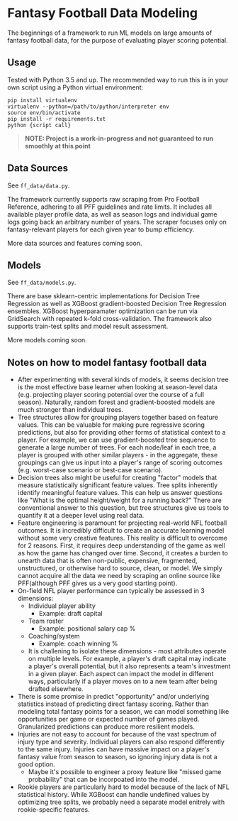# Fantasy Football Data Modeling

The beginnings of a framework to run ML models on large amounts of fantasy football data, for the purpose of evaluating player scoring potential.

## Usage

Tested with Python 3.5 and up. The recommended way to run this is in your own script using a Python virtual environment:

    pip install virtualenv
    virtualenv --python=/path/to/python/interpreter env
    source env/bin/activate
    pip install -r requirements.txt
    python {script call}

> **NOTE: Project is a work-in-progress and not guaranteed to run smoothly at this point**

## Data Sources

See `ff_data/data.py`.

The framework currently supports raw scraping from Pro Football Reference, adhering to all PFF guidelines and rate limits. It includes all available player profile data, as well as season logs and individual game logs going back an arbitrary number of years. The scraper focuses only on fantasy-relevant players for each given year to bump efficiency.

More data sources and features coming soon.

## Models

See `ff_data/models.py`.

There are base sklearn-centric implementations for Decision Tree Regression as well as XGBoost gradient-boosted Decision Tree Regression ensembles. XGBoost hyperparamater optimization can be run via GridSearch with repeated k-fold cross-validation. The framework also supports train-test splits and model result assessment.

More models coming soon.

## Notes on how to model fantasy football data

- After experimenting with several kinds of models, it seems decision tree is the most effective base learner when looking at season-level data (e.g. projecting player scoring potential over the course of a full season). Naturally, random forest and gradient-boosted models are much stronger than individual trees.
- Tree structures allow for grouping players together based on feature values. This can be valuable for making pure regressive scoring predictions, but also for providing other forms of statistical context to a player. For example, we can use gradient-boosted tree sequence to generate a large number of trees. For each node/leaf in each tree, a player is grouped with other similar players - in the aggregate, these groupings can give us input into a player's range of scoring outcomes (e.g. worst-case scenario or best-case scenario).
- Decision trees also might be useful for creating "factor" models that measure statistically significant feature values. Tree splits inherently identify meaningful feature values. This can help us answer questions like "What is the optimal height/weight for a running back?" There are conventional answer to this question, but tree structures give us tools to quantify it at a deeper level using real data.
- Feature engineering is paramount for projecting real-world NFL football outcomes. It is incredibly difficult to create an accurate learning model without some very creative features. This reality is difficult to overcome for 2 reasons. First, it requires deep understanding of the game as well as how the game has changed over time. Second, it creates a burden to unearth data that is often non-public, expensive, fragmented, unstructured, or otherwise hard to source, clean, or model. We simply cannot acquire all the data we need by scraping an online source like PFF(although PFF gives us a very good starting point).
- On-field NFL player performance can typically be assessed in 3 dimensions:
  - Individual player ability
    - Example: draft capital
  - Team roster
    - Example: positional salary cap %
  - Coaching/system
    - Example: coach winning %
  - It is challening to isolate these dimensions - most attributes operate on multiple levels. For example, a player's draft capital may indicate a player's overall potential, but it also represents a team's investment in a given player. Each aspect can impact the model in different ways, particularly if a player moves on to a new team after being drafted elsewhere.
- There is some promise in predict "opportunity" and/or underlying statistics instead of predicting direct fantasy scoring. Rather than modeling total fantasy points for a season, we can model something like opportunities per game or expected number of games played. Granularized predictions can produce more resilient models.
- Injuries are not easy to account for because of the vast spectrum of injury type and severity. Individual players can also respond differently to the same injury. Injuries can have massive impact on a player's fantasy value from season to season, so ignoring injury data is not a good option.
  - Maybe it's possible to engineer a proxy feature like "missed game probability" that can be incorpoated into the model.
- Rookie players are particularly hard to model because of the lack of NFL statistical history. While XGBoost can handle undefined values by optimizing tree splits, we probably need a separate model enitrely with rookie-specific features.
